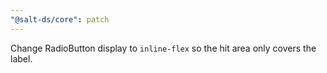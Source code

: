 ```yaml
---
"@salt-ds/core": patch
---
```


Change RadioButton display to `inline-flex` so the hit area only covers the label.
